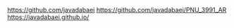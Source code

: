 https://github.com/javadabaei
https://github.com/javadabaei/PNU_3991_AR
https://javadabaei.github.io/
